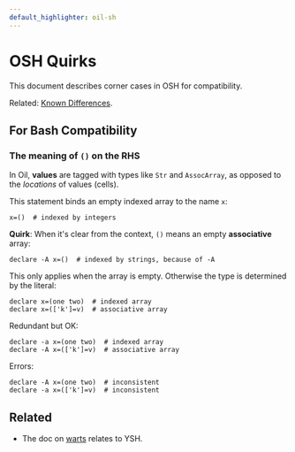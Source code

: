 ```yaml
---
default_highlighter: oil-sh
---
```


OSH Quirks
==========

This document describes corner cases in OSH for compatibility.

Related: [Known Differences](known-differences.html).

<div id="toc">
</div>

## For Bash Compatibility

### The meaning of `()` on the RHS

In Oil, **values** are tagged with types like `Str` and `AssocArray`, as
opposed to the *locations* of values (cells).

This statement binds an empty indexed array to the name `x`:

    x=()  # indexed by integers

**Quirk**: When it's clear from the context, `()` means an empty
**associative** array:

    declare -A x=()  # indexed by strings, because of -A

This only applies when the array is empty.  Otherwise the type is determined by
the literal:

    declare x=(one two)  # indexed array
    declare x=(['k']=v)  # associative array

Redundant but OK:

    declare -a x=(one two)  # indexed array
    declare -A x=(['k']=v)  # associative array

Errors:

    declare -A x=(one two)  # inconsistent
    declare -a x=(['k']=v)  # inconsistent


<!--

### errexit message and optimized subshells

For all shells:

    sh -c 'date'

gets rewritten into:

    sh -c 'exec date'

That is, they **reuse the parent process**.

Most shells don't print any diagnostic info when `errexit` is on.  However, Oil
does:

    osh -o errexit -c 'false'
    [ -c flag ]:1: fatal: Exiting with status 1

`false` is a builtin rather than an external process, so Oil can print that
message.  But when running an external process, the message is lost:

    osh -o errexit -c 'env false'
    (silently fails with code 1)
-->

## Related 

- The doc on [warts](warts.html) relates to YSH.

